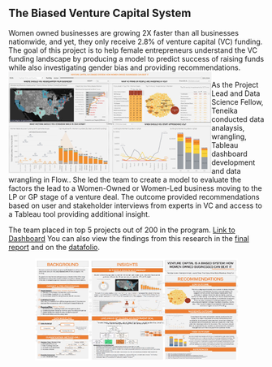 ## The Biased Venture Capital System

Women owned businesses are growing 2X faster than all businesses nationwide, and yet, they only receive 2.8% of venture capital (VC) funding. The goal of this project is to help female entrepreneurs understand the VC funding landscape by producing a model to predict success of raising funds while also investigating gender bias and providing recommendations.<br>
<a href="https://public.tableau.com/app/profile/teneika.askew/viz/TheBiasedVCSystem/Recommendations-Tool"><img src="https://github.com/TeneikaAskew/biased-vc-system/blob/main/Dashboard/DashboardImage.jpg" alt="Bias VC Tableau Dashboard" style="height: 200px; width:400px" align="left"/></a><br>
As the Project Lead and Data Science Fellow, Teneika conducted data analaysis, wrangling, Tableau dashboard development and data wrangling in Flow.. She led the team to create a model to evaluate the factors the lead to a Women-Owned or Women-Led business moving to the LP or GP stage of a venture deal. The outcome provided recommendations based on user and stakeholder interviews from experts in VC and access to a Tableau tool providing additional insight. 


The team placed in top 5 projects out of 200 in the program. <a href="https://public.tableau.com/app/profile/teneika.askew/viz/TheBiasedVCSystem/Recommendations-Tool">Link to Dashboard</a> You can also view the findings from this research in the <a href="https://github.com/TeneikaAskew/biased-vc-system/blob/main/Reports/Bias-in-VC-Final-Report.pdf">final report</a> and on the <a href="https://github.com/TeneikaAskew/biased-vc-system/blob/main/Reports/Bias-in-VC-Datafolio.pdf">datafolio</a>.
<center><a href="https://public.tableau.com/app/profile/teneika.askew/viz/TheBiasedVCSystem/Recommendations-Tool"><img src="https://github.com/TeneikaAskew/biased-vc-system/blob/main/Reports/datafolioimage.jpg" alt="Bias VC Datafolio" style="height: 200px; width:400px" /></a></center>


